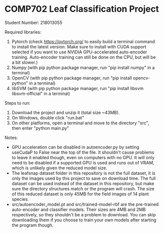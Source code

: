 # COMP702 Leaf Classification Project

Student Number: 218013055

Required libraries:
1. Pytorch (check https://pytorch.org/ to easily build a terminal command to install the latest version. Make sure to install with CUDA support selected if you want to use NVIDIA GPU-accelerated auto-encoder training. Auto-encoder training can still be done on the CPU, but will be a bit slower.)
2. Numpy (with pip python package manager, run "pip install numpy" in a terminal)
3. OpenCV (with pip python package manager, run "pip install opencv-python" in a terminal)
4. libSVM (with pip python package manager, run "pip install libsvm libsvm-official" in a terminal)

Steps to run:
1. Download the project and unzip it (total size ~43MB).
2. On Windows, double click "run.bat"
3. On other platforms, open a terminal and move to the directory "src", then enter "python main.py"

Notes:
* GPU acceleration can be disabled in autoencoder.py by setting useCudaP to False near the top of the file. It shouldn't cause problems to leave it enabled though, even on computers with no GPU. It will only need to be disabled if a supported GPU is used and runs out of VRAM, which is unlikely given the reduced model size.
* The leafsnap dataset folder in this repository is not the full dataset, it is only the images used by this project to save on download time. The full dataset can be used instead of the dataset in this repository, but make sure the directory structures match or the program will crash. The size of this reduced dataset is only 45MB for the field images of 14 plant species.
* src/autoencoder_model.pt and src/trained-model-rbf are the pre-trained auto-encoder and classifier models. Their sizes are 4MB and 2MB respectively, so they shouldn't be a problem to download. You can skip downloading them if you choose to train your own models after starting the program though.
